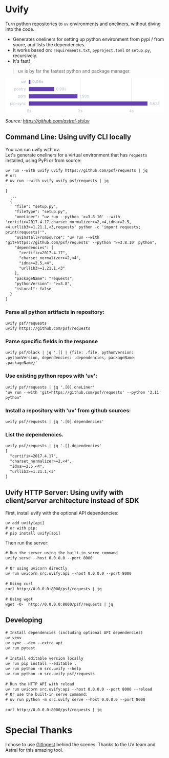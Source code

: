 # Uvify
Turn python repositories to `uv` environments and oneliners, without diving into the code.<br>
- Generates oneliners for setting up python environment from pypi / from soure, and lists the dependencies. 
- It works based on: `requirements.txt`, `pyproject.toml` or `setup.py`, recursively.
- It's fast!
 
> uv is by far the fastest python and package manager. 
<img src="assets/image.png">

<i>Source: https://github.com/astral-sh/uv</i>

## Command Line: Using uvify CLI locally
You can run uvify with uv. <br>
Let's generate oneliners for a virtual environment that has `requests` installed, using PyPi or from source:
```shell
uv run --with uvify uvify https://github.com/psf/requests | jq
# or:
# uv run --with uvify uvify psf/requests | jq

[
  ...
  {
    "file": "setup.py",
    "fileType": "setup.py",
    "oneLiner": "uv run --python '>=3.8.10' --with 'certifi>=2017.4.17,charset_normalizer>=2,<4,idna>=2.5,<4,urllib3>=1.21.1,<3,requests' python -c 'import requests; print(requests)'",
    "uvInstallFromSource": "uv run --with 'git+https://github.com/psf/requests' --python '>=3.8.10' python",
    "dependencies": [
      "certifi>=2017.4.17",
      "charset_normalizer>=2,<4",
      "idna>=2.5,<4",
      "urllib3>=1.21.1,<3"
    ],
    "packageName": "requests",
    "pythonVersion": ">=3.8",
    "isLocal": false
  }
]
```

### Parse all python artifacts in repository:
```
uvify psf/requests
uvify https://github.com/psf/requests
```

### Parse specific fields in the response
```
uvify psf/black | jq '.[] | {file: .file, pythonVersion: .pythonVersion, dependencies: .dependencies, packageName: .packageName}'
```

### Use existing python repos with 'uv':
```
uvify psf/requests | jq '.[0].oneLiner'
"uv run --with 'git+https://github.com/psf/requests' --python '3.11' python"
```
### Install a repository with 'uv' from github sources:
```
uvify psf/requests | jq '.[0].dependencies'
```

### List the dependencies.
```
uvify psf/requests | jq '.[].dependencies'
[
  "certifi>=2017.4.17",
  "charset_normalizer>=2,<4",
  "idna>=2.5,<4",
  "urllib3>=1.21.1,<3"
]
```

## Uvify HTTP Server: Using uvify with client/server architecture instead of SDK

First, install uvify with the optional API dependencies:
```shell
uv add uvify[api]
# or with pip:
# pip install uvify[api]
```

Then run the server:
```shell
# Run the server using the built-in serve command
uvify serve --host 0.0.0.0 --port 8000

# Or using uvicorn directly
uv run uvicorn src.uvify:api --host 0.0.0.0 --port 8000

# Using curl
curl http://0.0.0.0:8000/psf/requests | jq

# Using wget
wget -O-  http://0.0.0.0:8000/psf/requests | jq
```


## Developing
```shell
# Install dependencies (including optional API dependencies)
uv venv
uv sync --dev --extra api
uv run pytest

# Install editable version locally
uv run pip install --editable .
uv run python -m src.uvify --help
uv run python -m src.uvify psf/requests

# Run the HTTP API with reload
uv run uvicorn src.uvify:api --host 0.0.0.0 --port 8000 --reload 
# Or use the built-in serve command:
# uv run python -m src.uvify serve --host 0.0.0.0 --port 8000

curl http://0.0.0.0:8000/psf/requests | jq
```

# Special Thanks 
I chose to use <a href="https://gitingest.com/">GitIngest</a> behind the scenes.
Thanks to the UV team and Astral for this amazing tool.